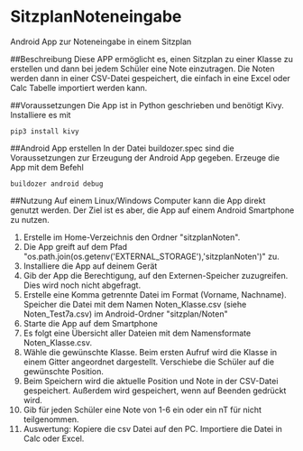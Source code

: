 # SitzplanNoteneingabe
Android App zur Noteneingabe in einem Sitzplan


##Beschreibung
Diese APP ermöglicht es, einen Sitzplan zu einer Klasse zu erstellen und dann bei jedem Schüler eine Note einzutragen. Die Noten werden dann in einer CSV-Datei gespeichert, die einfach in eine Excel oder Calc Tabelle importiert werden kann.


##Voraussetzungen
Die App ist in Python geschrieben und benötigt Kivy. Installiere es mit
```
pip3 install kivy
```

##Android App erstellen
In der Datei buildozer.spec sind die Voraussetzungen zur Erzeugung der Android App gegeben. Erzeuge die App mit dem Befehl
```
buildozer android debug
```

##Nutzung
Auf einem Linux/Windows Computer kann die App direkt genutzt werden. Der Ziel ist es aber, die App auf einem Android Smartphone zu nutzen.

 1. Erstelle im Home-Verzeichnis den Ordner "sitzplanNoten".
 2. Die App greift auf dem Pfad "os.path.join(os.getenv('EXTERNAL_STORAGE'),'sitzplanNoten')" zu.
 3. Installiere die App auf deinem Gerät
 4. Gib der App die Berechtigung, auf den Externen-Speicher zuzugreifen. Dies wird noch nicht abgefragt.
 5. Erstelle eine Komma getrennte Datei im Format (Vorname, Nachname). Speicher die Datei mit dem Namen Noten_Klasse.csv (siehe Noten_Test7a.csv) im Android-Ordner "sitzplan/Noten"
 6. Starte die App auf dem Smartphone
 7. Es folgt eine Übersicht aller Dateien mit dem Namensformate Noten_Klasse.csv.
 8. Wähle die gewünschte Klasse. Beim ersten Aufruf wird die Klasse in einem Gitter angeordnet dargestellt. Verschiebe die Schüler auf die gewünschte Position.
 9. Beim Speichern wird die aktuelle Position und Note in der CSV-Datei gespeichert. Außerdem wird gespeichert, wenn auf Beenden gedrückt wird.
 10. Gib für jeden Schüler eine Note von 1-6 ein oder ein nT für nicht teilgenommen. 
 11. Auswertung: Kopiere die csv Datei auf den PC. Importiere die Datei in Calc oder Excel.

